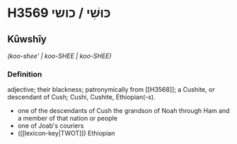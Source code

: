 # H3569 כּוּשִׁי / כושי

## Kûwshîy

_(koo-shee' | koo-SHEE | koo-SHEE)_

### Definition

adjective; their blackness; patronymically from [[H3568]]; a Cushite, or descendant of Cush; Cushi, Cushite, Ethiopian(-s).

- one of the descendants of Cush the grandson of Noah through Ham and a member of that nation or people
- one of Joab's couriers
- ([[lexicon-key|TWOT]]) Ethiopian
